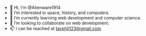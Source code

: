 - 👋 Hi, I’m @Alienware1914
- 👀 I’m interested in space, history, and computers.
- 🌱 I’m currently learning web development and computer science.
- 💞️ I’m looking to collaborate on web development.
- 📫 I can be reached at tayphil123@gmail.com

<!---
Alienware1914/Alienware1914 is a ✨ special ✨ repository because its `README.md` (this file) appears on your GitHub profile.
You can click the Preview link to take a look at your changes.
--->
